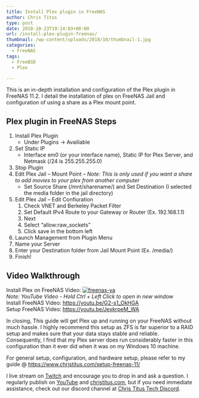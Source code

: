 ```yaml
---
title: Install Plex plugin in FreeNAS
author: Chris Titus
type: post
date: 2018-10-23T19:14:03+00:00
url: /install-plex-plugin-freenas/
thumbnail: /wp-content/uploads/2018/10/thumbnail-1.jpg
categories:
  - FreeNAS
tags:
  - FreeBSD
  - Plex

---
```

This is an in-depth installation and configuration of the Plex plugin in FreeNAS 11.2. I detail the installation of plex on FreeNAS Jail and configuration of using a share as a Plex mount point. <!--more-->

## Plex plugin in FreeNAS Steps

  1. Install Plex Plugin 
      * Under Plugins -> Availiable
  2. Set Static IP 
      * Interface em0 (or your interface name), Static IP for Plex Server, and Netmask (/24 is 255.255.255.0)
  3. Stop Plugin
  4. Edit Plex Jail &#8211; Mount Point &#8211; _Note: This is only used if you want a share to add movies to your plex from another computer_ 
      * Set Source Share (/mnt/sharename/) and Set Destination (I selected the media folder in the jail directory)
  5. Edit Plex Jail &#8211; Edit Confiuration 
      1. Check VNET and Berkeley Packet Filter
      2. Set Default IPv4 Route to your Gateway or Router (Ex. 192.168.1.1)
      3. Next
      4. Select &#8220;allow:raw_sockets&#8221;
      5. Click save in the bottom left
  6. Launch Management from Plugin Menu
  7. Name your Server
  8. Enter your Destination folder from Jail Mount Point (Ex. /media/)
  9. Finish!

## Video Walkthrough

Install Plex on FreeNAS Video: [![freenas-ya](https://img.youtube.com/vi/99fQNbuAOlg/0.jpg)](https://www.youtube.com/watch?v=99fQNbuAOlg)  
_Note: YouTube Video - Hold Ctrl + Left Click to open in new window_  
Install FreeNAS Video: https://youtu.be/G2-s1_OkHGA  
Setup FreeNAS Video: https://youtu.be/JexkrpeM_WA

In closing, This guide will get Plex up and running on your FreeNAS without much hassle. I highly recommend this setup as ZFS is far superior to a RAID setup and makes sure that your data stays stable and reliable. Consequently, I find that my Plex server does run considerably faster in this configuration than it ever did when it was on my Windows 10 machine.

For general setup, configuration, and hardware setup, please refer to my guide @ <https://www.christitus.com/setup-freenas-11/>

I live stream on [Twitch][1] and encourage you to drop in and ask a question. I regularly publish on [YouTube][2] and [christitus.com][3], but if you need immediate assistance, check out our discord channel at [Chris Titus Tech Discord][4].

 [1]: https://twitch.tv/christitustech
 [2]: https://www.youtube.com/c/ChrisTitusTech
 [3]: https://www.christitus.com/
 [4]: https://www.christitus.com/discord

